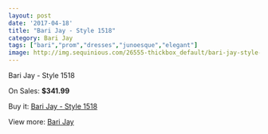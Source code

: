 ```yaml
---
layout: post
date: '2017-04-18'
title: "Bari Jay - Style 1518"
category: Bari Jay
tags: ["bari","prom","dresses","junoesque","elegant"]
image: http://img.sequinious.com/26555-thickbox_default/bari-jay-style-1518.jpg
---
```

Bari Jay - Style 1518

On Sales: **$341.99**
<a href="https://www.sequinious.com/bari-jay/10801-bari-jay-style-1518.html"><amp-img layout="responsive" width="600" height="600" src="//img.sequinious.com/26555-thickbox_default/bari-jay-style-1518.jpg" alt="Bari Jay - Style 1518 0" /></a>
<a href="https://www.sequinious.com/bari-jay/10801-bari-jay-style-1518.html"><amp-img layout="responsive" width="600" height="600" src="//img.sequinious.com/26556-thickbox_default/bari-jay-style-1518.jpg" alt="Bari Jay - Style 1518 1" /></a>

Buy it: [Bari Jay - Style 1518](https://www.sequinious.com/bari-jay/10801-bari-jay-style-1518.html "Bari Jay - Style 1518")

View more: [Bari Jay](https://www.sequinious.com/17-bari-jay "Bari Jay")